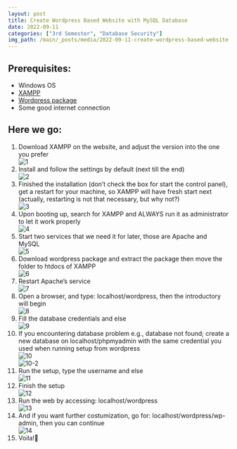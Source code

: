 ```yaml
---
layout: post
title: Create Wordpress Based Website with MySQL Database
date: 2022-09-11
categories: ["3rd Semester", "Database Security"]
img_path: /main/_posts/media/2022-09-11-create-wordpress-based-website-with-mysql-database/
---
```


## Prerequisites:
- Windows OS
- [XAMPP](https://www.apachefriends.org/download.html)
- [Wordpress package](https://wordpress.org/download/)
- Some good internet connection

## Here we go:
1.	Download XAMPP on the website, and adjust the version into the one you prefer  
![1](1.png)
2.	Install and follow the settings by default (next till the end)  
![2](2.png)
3.	Finished the installation (don’t check the box for start the control panel), get a restart for your machine, so XAMPP will have fresh start next (actually, restarting is not that necessary, but why not?)  
![3](3.png)
4.	Upon booting up, search for XAMPP and ALWAYS run it as administrator to let it work properly  
![4](4.png)
5.	Start two services that we need it for later, those are Apache and MySQL  
![5](5.png)
6.	Download wordpress package and extract the package then move the folder to htdocs of XAMPP  
![6](6.png)
7.	Restart Apache’s service  
![7](7.png)
8.	Open a browser, and type: localhost/wordpress, then the introductory will begin  
![8](8.png)
9.	Fill the database credentials and else  
![9](9.png)
10. If you encountering database problem e.g., database not found; create a new database on localhost/phpmyadmin with the same credential you used when running setup from wordpress  
![10](10.png)  
![10-2](10-2.png)
11. Run the setup, type the username and else  
![11](11.png)
12. Finish the setup  
![12](12.png)
13. Run the web by accessing: localhost/wordpress  
![13](13.png)
14. And if you want further costumization, go for: localhost/wordpress/wp-admin, then you can continue  
![14](14.png)
15. Voila!:clap: